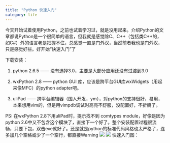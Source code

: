 ```yaml
---
title: "Python 快速入门"
category: life
---
```


今天开始试着使用Python，之前也试着学习过，就是没用起来。介绍Python的文章都说Python是一个很简单的语言，但我就是感觉除C、C++（包括类C++的，如C#）外的语言老是把握不住，总感觉一直是门外汉，当然前者我也是门外汉，只是感觉好些。好开始“快速入门”了



下载安装：

1. python 2.6.5 —— 没有选择3.0，主要是大部分应用还没有过渡到3.0

2. wxPython 2.8 —— python GUI 库，应该是跨平台GUI库wxWidgets（用起来像MFC）的python adapter吧。

3. uliPad —— 跨平台编辑器（国人开发，ym），对python的支持很好，易用，本来想用vim的，但是用vimpdb调试时高亮不舒服，没配置好，不折腾了。



PS: 在wxPython 2.8下用uliPad时，提示找不到 comtypes module，好像是因为python 2.6中又不包含这个模块了，直接下一个好了。整个安装配置过程很流畅，只要下包，双击exe就好了。还是就是python的标准代码风格也太严格了，连多加几个空格或少了一个空行，都直接Warning ![](http://img.baidu.com/hi/jx2/j_0060.gif) ![](http://hiphotos.baidu.com/maxint/pic/item/3006f84c4a31a6ced62afc11.jpg) 快速入门图：
